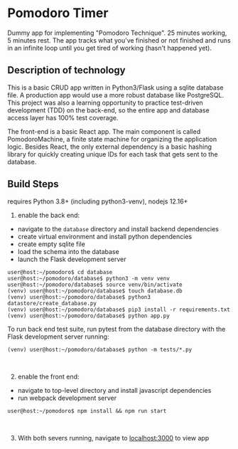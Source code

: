 # Pomodoro Timer

Dummy app for implementing "Pomodoro Technique". 25 minutes working, 5 minutes
rest. The app tracks what you've finished or not finished and runs in an infinite
loop until you get tired of working (hasn't happened yet).


## Description of technology

This is a basic CRUD app written in Python3/Flask using a sqlite database
file.  A production app would use a more robust database like PostgreSQL. This
project was also a learning opportunity to practice test-driven development
(TDD) on the back-end, so the entire app and database access layer has 100%
test coverage.

The front-end is a basic React app. The main component is called 
PomodoroMachine, a finite state machine for organizing the application logic.
Besides React, the only external dependency is a basic hashing library for
quickly creating unique IDs for each task that gets sent to the database.


## Build Steps

requires Python 3.8+ (including python3-venv), nodejs 12.16+

1. enable the back end:
- navigate to the `database` directory and install backend dependencies 
- create virtual environment and install python dependencies
- create empty sqlite file
- load the schema into the database
- launch the Flask development server

```console
user@host:~/pomodoro$ cd database 
user@host:~/pomodoro/database$ python3 -m venv venv
user@host:~/pomodoro/database$ source venv/bin/activate
(venv) user@host:~/pomodoro/database$ touch database.db 
(venv) user@host:~/pomodoro/database$ python3 datastore/create_database.py 
(venv) user@host:~/pomodoro/database$ pip3 install -r requirements.txt
(venv) user@host:~/pomodoro/database$ python app.py
```

To run back end test suite, run pytest from the database directory with the
Flask development server running:

```console
(venv) user@host:~/pomodoro/database$ python -m tests/*.py
```

<br>

2. enable the front end:
- navigate to top-level directory and install javascript dependencies
- run webpack development server

```console
user@host:~/pomodoro$ npm install && npm run start
```

<br>

3. With both severs running, navigate to [localhost:3000](http://localhost:3000) to view app
